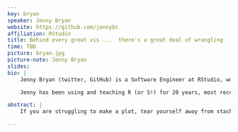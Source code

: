 ```yaml
---
key: bryan
speaker: Jenny Bryan
website: https://github.com/jennybc
affiliation: RStudio
title: Behind every great vis ...  there's a great deal of wrangling
time: TBD
picture: bryan.jpg
picture-note: Jenny Bryan
slides: 
bio: |
    Jenny Bryan (twitter, GitHub) is a Software Engineer at RStudio, working on the team lead by Hadley Wickham. This team brings you the popular set of packages known as the Tidyverse, as well as a set of low-level infrastructure packages. She is on leave from being an Associate Professor of Statistics at the University of British Columbia. Jenny has an undergraduate degree in Economics and German Literature from Yale University and earned her PhD in Biostatistics at UC Berkeley. 

    Jenny has been using and teaching R (or S!) for 20 years, most recently in STAT 545 and Software Carpentry. Other aspects of her R life include ordinary membership in the R Foundation, work with rOpenSci, development/maintenance of R packages (such as readxl), and leading the curriculum development for UBC's Master of Data Science. 

abstract: |
    If you are struggling to make a plot, tear yourself away from stackoverflow for a moment and ... take a hard look at your data. Is it really in the most favorable form for the task at hand? I must confess that I am no visualization pro. But even as a data analyst, I've made a very great number of plots. Time and time again I have found that my visualization struggles are really a symptom of unfinished data wrangling. I will give an overview of the data wrangling landscape, with a special emphasis on R (my language of choice), but including high-level principles that are applicable to those working in other languages.

---
```

